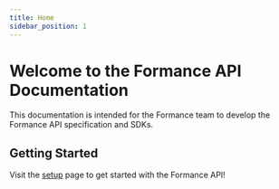 ```yaml
---
title: Home
sidebar_position: 1
---
```


# Welcome to the Formance API Documentation

This documentation is intended for the Formance team to develop the Formance API specification and SDKs.

## Getting Started

Visit the [setup](./guides/setup.md) page to get started with the Formance API!
